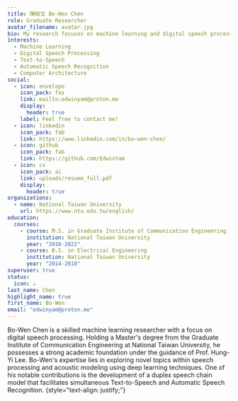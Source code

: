 ```yaml
---
title: 陳柏文 Bo-Wen Chen
role: Graduate Researcher
avatar_filename: avatar.jpg
bio: My research focuses on machine learning and digital speech processing, specifically in the areas of Text to Speech (TTS) and Automatic Speech Recognition (ASR).
interests:
  - Machine Learning
  - Digital Speech Processing
  - Text-to-Speech
  - Automatic Speech Recognition
  - Computer Architecture
social:
  - icon: envelope
    icon_pack: fas
    link: mailto:edwinyam@proton.me
    display:
      header: true
    label: Feel free to contact me!
  - icon: linkedin
    icon_pack: fab
    link: https://www.linkedin.com/in/bo-wen-chen/
  - icon: github
    icon_pack: fab
    link: https://github.com/EdwinYam
  - icon: cv
    icon_pack: ai
    link: uploads/resume_full.pdf
    display:
      header: true
organizations:
  - name: National Taiwan University
    url: https://www.ntu.edu.tw/english/
education:
  courses:
    - course: M.S. in Graduate Institute of Communication Engineering
      institution: National Taiwan University
      year: "2018-2022"
    - course: B.S. in Electrical Engineering
      institution: National Taiwan University
      year: "2014-2018"
superuser: true
status:
  icon: ☕️
last_name: Chen
highlight_name: true
first_name: Bo-Wen
email: "edwinyam@proton.me"
---
```

Bo-Wen Chen is a skilled machine learning researcher with a focus on digital speech processing. Holding a Master's degree from the Graduate Institute of Communication Engineering at National Taiwan University, he possesses a strong academic foundation under the guidance of Prof. Hung-Yi Lee. Bo-Wen's expertise lies in exploring novel topics within speech processing and acoustic modeling using deep learning techniques. One of his notable contributions is the development of a duplex speech chain model that facilitates simultaneous Text-to-Speech and Automatic Speech Recognition.
{style="text-align: justify;"}
